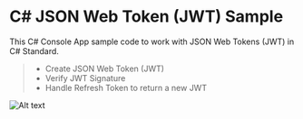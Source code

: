 C# JSON Web Token (JWT) Sample
===================

This C# Console App sample code to work with JSON Web Tokens (JWT) in C# Standard. 

> - Create JSON Web Token (JWT)
> - Verify JWT Signature
> - Handle Refresh Token to return a new JWT

![Alt text](http://blog.regencysoftware.com/image.axd?picture=/2016/JWT.png "Optional title")
